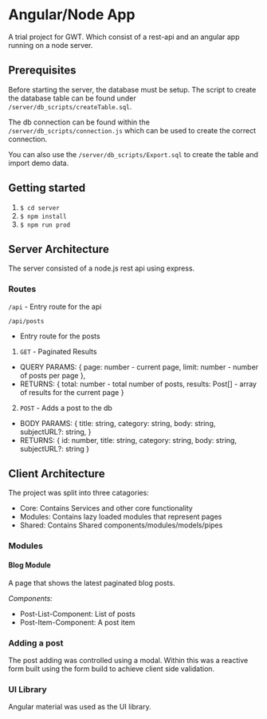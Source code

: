 # Angular/Node App
A trial project for GWT. Which consist of a rest-api and an angular app running on a node server.

## Prerequisites
Before starting the server, the database must be setup. The script to create the database table can be found under
`/server/db_scripts/createTable.sql`.

The db connection can be found within the `/server/db_scripts/connection.js` which can be used to create the correct connection.

You can also use the `/server/db_scripts/Export.sql` to create the table and import demo data.

## Getting started
1. `$ cd server`
2. `$ npm install`
3. `$ npm run prod`

## Server Architecture

The server consisted of a node.js rest api using express.
### Routes

`/api` - Entry route for the api

`/api/posts`
- Entry route for the posts

1. `GET` - Paginated Results
- QUERY PARAMS: { 
  page: number - current page,
  limit: number - number of posts per page
},
- RETURNS: {
  total: number - total number of posts,
  results: Post[] - array of results for the current page
}

2. `POST` - Adds a post to the db
- BODY PARAMS: {
  title: string,
  category: string,
  body: string,
  subjectURL?: string,
}
- RETURNS: {
  id: number,
  title: string,
  category: string,
  body: string,
  subjectURL?: string
}

## Client Architecture

The project was split into three catagories:
- Core: Contains Services and other core functionality
- Modules: Contains lazy loaded modules that represent pages
- Shared: Contains Shared components/modules/models/pipes

### Modules

#### Blog Module
A page that shows the latest paginated blog posts.

*Components:*
- Post-List-Component: List of posts
- Post-Item-Component: A post item

### Adding a post
The post adding was controlled using a modal. Within this was a reactive form built using the form build to achieve client side validation.

### UI Library
Angular material was used as the UI library.
